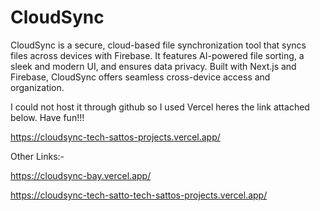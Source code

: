 # CloudSync
CloudSync is a secure, cloud-based file synchronization tool that syncs files across devices with Firebase. It features AI-powered file sorting, a sleek and modern UI, and ensures data privacy. Built with Next.js and Firebase, CloudSync offers seamless cross-device access and organization.

I could not host it through github so I used Vercel heres the link attached below. Have fun!!!

https://cloudsync-tech-sattos-projects.vercel.app/

Other Links:-

https://cloudsync-bay.vercel.app/


https://cloudsync-tech-satto-tech-sattos-projects.vercel.app/
